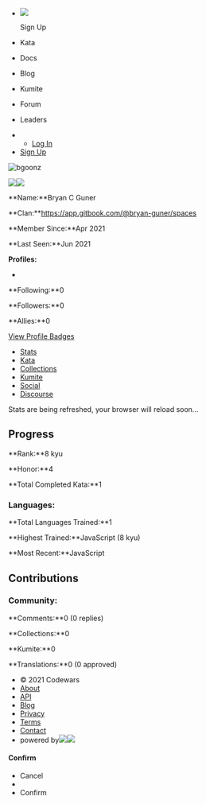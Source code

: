 -   <a href="https://www.codewars.com/" class="inline-flex items-center overflow-x-hidden"></a>
    <img src="https://www.codewars.com/assets/logos/logo-61192cf7c75904d495e7ad69695fbf0bffd965bc3e17ac60f6c6b475304db09d.svg" class="w-full h-full" />

    <span class="mt-10px ml-2.5 flex-shrink-0">Sign Up</span>
-   <a href="https://www.codewars.com/kata/latest" class="inline-flex items-center"></a>

    <span class="ml-4">Kata</span>
-   <a href="https://docs.codewars.com/" class="inline-flex items-center" title="The Codewars Docs"></a>

    <span class="ml-4">Docs</span>
-   <a href="https://blog.codewars.com/" class="inline-flex items-center" title="The Codewars Blog"></a>

    <span class="ml-4">Blog</span>
-   <a href="https://www.codewars.com/kumite" class="inline-flex items-center"></a>

    <span class="ml-4">Kumite</span>
-   <a href="https://www.codewars.com/topics" class="inline-flex items-center"></a>

    <span class="ml-4">Forum</span>

<!-- -->

-   <a href="https://www.codewars.com/users/leaderboard" class="inline-flex items-center" title="Leaders"></a>

    <span class="ml-4">Leaders</span>

<!-- -->

-   -   <a href="https://www.codewars.com/users/sign_in" class="is-nudged-down-more">Log In</a>
-   <a href="https://www.codewars.com/" class="btn is-red text-gray-200 dark:text-white">Sign Up</a>

![](https://avatars.githubusercontent.com/u/66654881?s=100 "bgoonz")

[<img src="https://www.codewars.com/users/bgoonz/badges/large?logo=false&amp;theme=light" class="inline-block dark:hidden" /><img src="https://www.codewars.com/users/bgoonz/badges/large?logo=false" class="hidden dark:inline-block" />](https://www.codewars.com/users/bgoonz)

**Name:**Bryan C Guner

**Clan:**https://app.gitbook.com/@bryan-guner/spaces

**Member Since:**Apr 2021

**Last Seen:**Jun 2021

**Profiles:**

-   [](https://github.com/bgoonz)

**Following:**0

**Followers:**0

**Allies:**0

<a href="https://www.codewars.com/users/bgoonz/badges" class="btn is-dark is-tiny">View Profile Badges</a>

-   <a href="https://www.codewars.com/users/bgoonz/stats" class="cursor-default pointer-events-none">Stats</a>
-   [Kata](https://www.codewars.com/users/bgoonz/completed)
-   [Collections](https://www.codewars.com/users/bgoonz/authored_collections)
-   [Kumite](https://www.codewars.com/users/bgoonz/published_kumite)
-   [Social](https://www.codewars.com/users/bgoonz/following)
-   [Discourse](https://www.codewars.com/users/bgoonz/comments)

Stats are being refreshed, your browser will reload soon...

Progress
--------

**Rank:**8 kyu

**Honor:**4

**Total Completed Kata:**1

### Languages:

**Total Languages Trained:**1

**Highest Trained:**JavaScript (8 kyu)

**Most Recent:**JavaScript

Contributions
-------------

### Community:

**Comments:**0 (0 replies)

**Collections:**0

**Kumite:**0

**Translations:**0 (0 approved)

-   © 2021 Codewars
-   [About](https://www.codewars.com/about)
-   [API](https://dev.codewars.com/)
-   [Blog](https://blog.codewars.com/)
-   [Privacy](https://www.codewars.com/about/privacy)
-   [Terms](https://www.codewars.com/about/terms-of-service)
-   <a href="mailto:info@codewars.com" id="contactUs">Contact</a>
-   <a href="https://www.qualified.io/?utm_source=codewars&amp;utm_medium=web&amp;utm_term=footer" class="hover:text-current"></a>
    <span class="pl-1 text-xs inline-block">powered by</span><img src="https://www.codewars.com/assets/logos/qualified-black-b052752a4beaf94810c9d982f495680e2a9eb207824764ef98240ccef15cfbb1.svg" class="h-4 inline-block dark:hidden pl-1" /><img src="https://www.codewars.com/assets/logos/qualified-white-7cba1bde874154ee4f39d50aebd5b7e435f5b21af9884b236a60d9015039e7f0.svg" class="h-4 hidden dark:inline-block pl-1" />

#### Confirm

-   <span class="btn">Cancel</span>
-   <span class="btn"></span>
-   <span class="btn is-green">Confirm</span>

